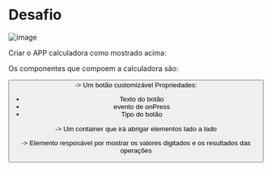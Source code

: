 # Desafio
![image](https://user-images.githubusercontent.com/69127474/219480330-ab520a9d-c41f-4638-bdb9-eb2642aa25f0.png)

Criar o APP calculadora como mostrado acima:

Os componentes que compoem a calculadora são:

<Button /> -> Um botão customizável
Propriedades:
- Texto do botão
- evento de onPress
- Tipo do botão

<Row /> -> Um container que irá abrigar elementos lado a lado

<Display /> -> Elemento resposável por mostrar os valores digitados e os resultados das operações
